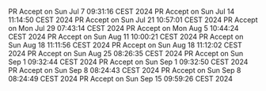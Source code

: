 PR Accept on Sun Jul  7 09:31:16 CEST 2024
PR Accept on Sun Jul 14 11:14:50 CEST 2024
PR Accept on Sun Jul 21 10:57:01 CEST 2024
PR Accept on Mon Jul 29 07:43:14 CEST 2024
PR Accept on Mon Aug  5 10:44:24 CEST 2024
PR Accept on Sun Aug 11 10:00:21 CEST 2024
PR Accept on Sun Aug 18 11:11:56 CEST 2024
PR Accept on Sun Aug 18 11:12:02 CEST 2024
PR Accept on Sun Aug 25 08:26:35 CEST 2024
PR Accept on Sun Sep  1 09:32:44 CEST 2024
PR Accept on Sun Sep  1 09:32:50 CEST 2024
PR Accept on Sun Sep  8 08:24:43 CEST 2024
PR Accept on Sun Sep  8 08:24:49 CEST 2024
PR Accept on Sun Sep 15 09:59:26 CEST 2024
